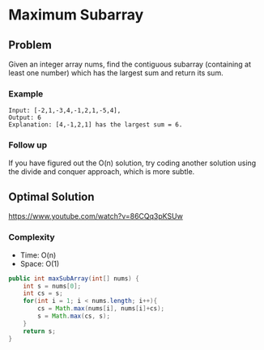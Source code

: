 # Maximum Subarray

## Problem

Given an integer array nums, find the contiguous subarray (containing at least one number) which has the largest sum and return its sum.

### Example

    Input: [-2,1,-3,4,-1,2,1,-5,4],
    Output: 6
    Explanation: [4,-1,2,1] has the largest sum = 6.

### Follow up

If you have figured out the O(n) solution, try coding another solution using the divide and conquer approach, which is more subtle.

## Optimal Solution

https://www.youtube.com/watch?v=86CQq3pKSUw

### Complexity

- Time: O(n)
- Space: O(1)

```Java
public int maxSubArray(int[] nums) {
    int s = nums[0];
    int cs = s;
    for(int i = 1; i < nums.length; i++){
        cs = Math.max(nums[i], nums[i]+cs);
        s = Math.max(cs, s);
    }
    return s;
}
```
